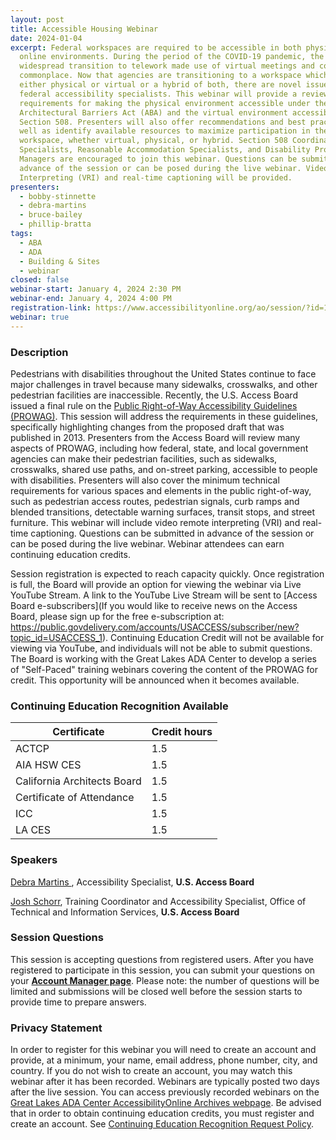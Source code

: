 ```yaml
---
layout: post
title: Accessible Housing Webinar
date: 2024-01-04
excerpt: Federal workspaces are required to be accessible in both physical and
  online environments. During the period of the COVID-19 pandemic, the
  widespread transition to telework made use of virtual meetings and conferences
  commonplace. Now that agencies are transitioning to a workspace which may be
  either physical or virtual or a hybrid of both, there are novel issues facing
  federal accessibility specialists. This webinar will provide a review of the
  requirements for making the physical environment accessible under the
  Architectural Barriers Act (ABA) and the virtual environment accessible under
  Section 508. Presenters will also offer recommendations and best practices, as
  well as identify available resources to maximize participation in the federal
  workspace, whether virtual, physical, or hybrid. Section 508 Coordinators, IT
  Specialists, Reasonable Accommodation Specialists, and Disability Program
  Managers are encouraged to join this webinar. Questions can be submitted in
  advance of the session or can be posed during the live webinar. Video Remote
  Interpreting (VRI) and real-time captioning will be provided.
presenters:
  - bobby-stinnette
  - debra-martins
  - bruce-bailey
  - phillip-bratta
tags:
  - ABA
  - ADA
  - Building & Sites
  - webinar
closed: false
webinar-start: January 4, 2024 2:30 PM
webinar-end: January 4, 2024 4:00 PM
registration-link: https://www.accessibilityonline.org/ao/session/?id=111090
webinar: true
---
```

### Description

Pedestrians with disabilities throughout the United States continue to face major challenges in travel because many sidewalks, crosswalks, and other pedestrian facilities are inaccessible. Recently, the U.S. Access Board issued a final rule on the [Public Right-of-Way Accessibility Guidelines (PROWAG)](https://www.access-board.gov/prowag/). This session will address the requirements in these guidelines, specifically highlighting changes from the proposed draft that was published in 2013. Presenters from the Access Board will review many aspects of PROWAG, including how federal, state, and local government agencies can make their pedestrian facilities, such as sidewalks, crosswalks, shared use paths, and on-street parking, accessible to people with disabilities. Presenters will also cover the minimum technical requirements for various spaces and elements in the public right-of-way, such as pedestrian access routes, pedestrian signals, curb ramps and blended transitions, detectable warning surfaces, transit stops, and street furniture. This webinar will include video remote interpreting (VRI) and real-time captioning. Questions can be submitted in advance of the session or can be posed during the live webinar. Webinar attendees can earn continuing education credits.

Session registration is expected to reach capacity quickly. Once registration is full, the Board will provide an option for viewing the webinar via Live YouTube Stream. A link to the YouTube Live Stream will be sent to \[Access Board e-subscribers](If you would like to receive news on the Access Board, please sign up for the free e-subscription at: https://public.govdelivery.com/accounts/USACCESS/subscriber/new?topic_id=USACCESS_1). Continuing Education Credit will not be available for viewing via YouTube, and individuals will not be able to submit questions. The Board is working with the Great Lakes ADA Center to develop a series of "Self-Paced" training webinars covering the content of the PROWAG for credit. This opportunity will be announced when it becomes available.

### Continuing Education Recognition Available

| **Certificate**             | **Credit hours** |
| --------------------------- | ---------------- |
| ACTCP                       | 1.5              |
| AIA HSW CES                 | 1.5              |
| California Architects Board | 1.5              |
| Certificate of Attendance   | 1.5              |
| ICC                         | 1.5              |
| L﻿A CES                     | 1.5              |

### Speakers

[Debra Martins ](https://www.accessibilityonline.org/speakers/speaker.aspx?id=11035&ret=Emergency%20Transportable%20Housing), Accessibility Specialist, **U.S. Access Board**

[Josh Schorr](https://www.accessibilityonline.org/speakers/speaker.aspx?id=10805&ret=Emergency%20Transportable%20Housing), Training Coordinator and Accessibility Specialist, Office of Technical and Information Services, **U.S. Access Board**

### Session Questions

This session is accepting questions from registered users. After you have registered to participate in this session, you can submit your questions on your **[Account Manager page](https://www.accessibilityonline.org/ao/accountManager/110952)**. Please note: the number of questions will be limited and submissions will be closed well before the session starts to provide time to prepare answers.

### Privacy Statement

In order to register for this webinar you will need to create an account and provide, at a minimum, your name, email address, phone number, city, and country. If you do not wish to create an account, you may watch this webinar after it has been recorded. Webinars are typically posted two days after the live session. You can access previously recorded webinars on the [Great Lakes ADA Center AccessibilityOnline Archives webpage](https://www.accessibilityonline.org/ao/archives/). Be advised that in order to obtain continuing education credits, you must register and create an account. See [Continuing Education Recognition Request Policy](https://www.accessibilityonline.org/continuing-education/CEUDetails.aspx).